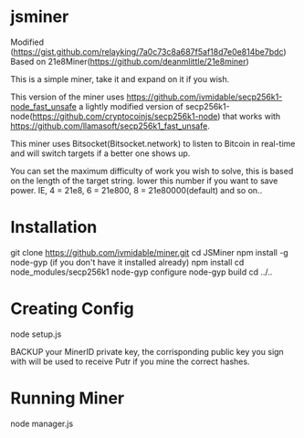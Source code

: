 # jsminer

Modified (https://gist.github.com/relayking/7a0c73c8a687f5af18d7e0e814be7bdc)
Based on 21e8Miner(https://github.com/deanmlittle/21e8miner)

This is a simple miner, take it and expand on it if you wish.

This version of the miner uses https://github.com/ivmidable/secp256k1-node_fast_unsafe
a lightly modified version of secp256k1-node(https://github.com/cryptocoinjs/secp256k1-node)
that works with https://github.com/llamasoft/secp256k1_fast_unsafe.

This miner uses Bitsocket(Bitsocket.network) to listen to Bitcoin in real-time and will switch targets
if a better one shows up.

You can set the maximum difficulty of work you wish to solve, this is based
on the length of the target string. lower this number if you want to save power.
IE,
4 = 21e8, 6 = 21e800, 8 = 21e80000(default) and so on..


# Installation

git clone https://github.com/ivmidable/miner.git
cd JSMiner
npm install -g node-gyp (if you don't have it installed already)
npm install
cd node_modules/secp256k1
node-gyp configure
node-gyp build
cd ../..

# Creating Config
node setup.js

BACKUP your MinerID private key, the corrisponding public key you sign with will be used
to receive Putr if you mine the correct hashes.

# Running Miner
node manager.js
 
